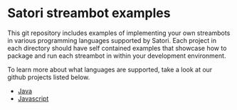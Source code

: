 # Satori streambot examples

This git repository includes examples of implementing your own streambots in various programming languages supported by Satori.  Each project in each directory should have self contained examples that showcase how to package and run each streambot in within your development environment.  

To learn more about what languages are supported, take a look at our github projects listed below.
- [Java](https://github.com/satori-com/satori-rtm-sdk-java)
- [Javascript](https://github.com/satori-com/satori-rtm-sdk-js)
